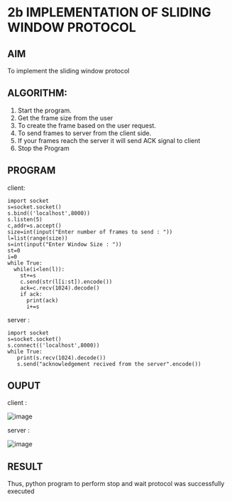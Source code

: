 # 2b IMPLEMENTATION OF SLIDING WINDOW PROTOCOL
## AIM
To implement the sliding window protocol
## ALGORITHM:
1. Start the program.
2. Get the frame size from the user
3. To create the frame based on the user request.
4. To send frames to server from the client side.
5. If your frames reach the server it will send ACK signal to client
6. Stop the Program
## PROGRAM

client:
```
import socket                
s=socket.socket()                
s.bind(('localhost',8000))               
s.listen(5)             
c,addr=s.accept()                                       
size=int(input("Enter number of frames to send : "))               
l=list(range(size))                        
s=int(input("Enter Window Size : "))                 
st=0               
i=0              
while True:           
  while(i<len(l)):             
    st+=s
    c.send(str(l[i:st]).encode())
    ack=c.recv(1024).decode()
    if ack:
      print(ack)
      i+=s
```

server : 
```
import socket
s=socket.socket()
s.connect(('localhost',8000))
while True: 
   print(s.recv(1024).decode())
   s.send("acknowledgement recived from the server".encode())
```
## OUPUT

client :  

![image](https://github.com/user-attachments/assets/62730de3-9c72-4c8f-9ca4-59205d0879e4)

server : 

![image](https://github.com/user-attachments/assets/27db87e5-8c20-4591-bce2-20eb6629c1a5)

## RESULT

Thus, python program to perform stop and wait protocol was successfully executed
